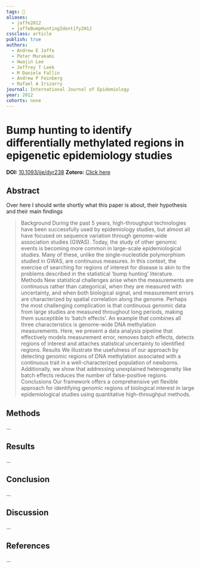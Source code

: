 ```yaml
---
tags: 📱
aliases:
  - jaffe2012
  - jaffeBumpHuntingIdentify2012
cssclass: article
publish: true
authors:
  - Andrew E Jaffe
  - Peter Murakami
  - Hwajin Lee
  - Jeffrey T Leek
  - M Daniele Fallin
  - Andrew P Feinberg
  - Rafael A Irizarry
journal: International Journal of Epidemiology
year: 2012
cohorts: none
---
```

# Bump hunting to identify differentially methylated regions in epigenetic epidemiology studies
**DOI:** [10.1093/ije/dyr238](https://www.doi.org/10.1093/ije/dyr238)
**Zotero:** [Click here](zotero://select/items/@jaffeBumpHuntingIdentify2012)

## Abstract
Over here I should write shortly what this paper is about, their hypothesis and their main findings
> Background During the past 5 years, high-throughput technologies have been successfully used by epidemiology studies, but almost all have focused on sequence variation through genome-wide association studies (GWAS). Today, the study of other genomic events is becoming more common in large-scale epidemiological studies. Many of these, unlike the single-nucleotide polymorphism studied in GWAS, are continuous measures. In this context, the exercise of searching for regions of interest for disease is akin to the problems described in the statistical ‘bump hunting’ literature. Methods New statistical challenges arise when the measurements are continuous rather than categorical, when they are measured with uncertainty, and when both biological signal, and measurement errors are characterized by spatial correlation along the genome. Perhaps the most challenging complication is that continuous genomic data from large studies are measured throughout long periods, making them susceptible to ‘batch effects’. An example that combines all three characteristics is genome-wide DNA methylation measurements. Here, we present a data analysis pipeline that effectively models measurement error, removes batch effects, detects regions of interest and attaches statistical uncertainty to identified regions. Results We illustrate the usefulness of our approach by detecting genomic regions of DNA methylation associated with a continuous trait in a well-characterized population of newborns. Additionally, we show that addressing unexplained heterogeneity like batch effects reduces the number of false-positive regions. Conclusions Our framework offers a comprehensive yet flexible approach for identifying genomic regions of biological interest in large epidemiological studies using quantitative high-throughput methods.

## Methods
...

## Results
...

## Conclusion
...

## Discussion
...

## References
...